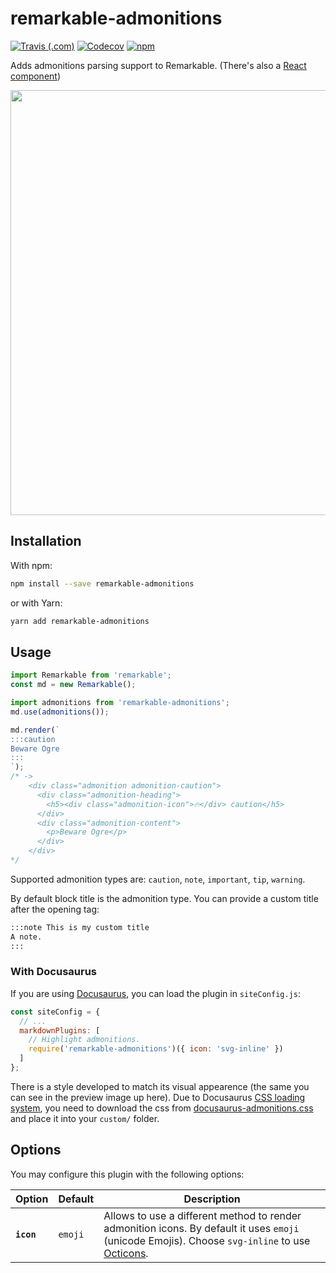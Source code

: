 # remarkable-admonitions

[![Travis (.com)](https://img.shields.io/travis/com/favoloso/remarkable-admonitions.svg)](https://travis-ci.com/favoloso/remarkable-admonitions)
[![Codecov](https://img.shields.io/codecov/c/github/favoloso/remarkable-admonitions.svg)](https://codecov.io/gh/favoloso/remarkable-admonitions)
[![npm](https://img.shields.io/npm/v/remarkable-admonitions.svg?style=popout)](https://www.npmjs.com/package/remarkable-admonitions)

Adds admonitions parsing support to Remarkable. (There's also a [React component](https://github.com/nebrelbug/react-admonitions))

<img src="assets/preview.png" width="680" />

## Installation

With npm:

```sh
npm install --save remarkable-admonitions
```

or with Yarn:

```sh
yarn add remarkable-admonitions
```

## Usage

```js
import Remarkable from 'remarkable';
const md = new Remarkable();

import admonitions from 'remarkable-admonitions';
md.use(admonitions());

md.render(`
:::caution
Beware Ogre
:::
`);
/* ->
    <div class="admonition admonition-caution">
      <div class="admonition-heading">
        <h5><div class="admonition-icon">🔥</div> caution</h5>
      </div>
      <div class="admonition-content">
        <p>Beware Ogre</p>
      </div>
    </div>
*/
```

Supported admonition types are: `caution`, `note`, `important`, `tip`,
`warning`.

By default block title is the admonition type. You can provide a custom title
after the opening tag:

```md
:::note This is my custom title
A note.
:::
```

### With Docusaurus

If you are using [Docusaurus](https://docusaurus.io), you can load the plugin
in `siteConfig.js`:

```js
const siteConfig = {
  // ...
  markdownPlugins: [
    // Highlight admonitions.
    require('remarkable-admonitions')({ icon: 'svg-inline' })
  ]
};
```

There is a style developed to match its visual appearence (the same you can see
in the preview image up here). Due to Docusaurus [CSS loading system](https://docusaurus.io), you need to download the css from
[docusaurus-admonitions.css](styles/docusaurus-admonitions.css) and place it
into your `custom/` folder.

## Options

You may configure this plugin with the following options:

| Option     | Default | Description                                                                                                                                                                   |
| ---------- | ------- | ----------------------------------------------------------------------------------------------------------------------------------------------------------------------------- |
| **`icon`** | `emoji` | Allows to use a different method to render admonition icons. By default it uses `emoji` (unicode Emojis). Choose `svg-inline` to use [Octicons](https://octicons.github.com). |
